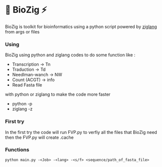 # 🐍 BioZig ⚡

BioZig is toolkit for bioinformatics using a python script powered by [ziglang](https://ziglang.org/) from args or files

### Using 

BioZig using python and ziglang codes to do some function like : 
  - Transcription -> Tn
  - Traduction -> Td
  - Needlman-wanch -> NW
  - Count (ACGT) -> info
  - Read Fasta file

with python or ziglang to make the code more faster
  - python -p
  - ziglang -z

### First try 

In the first try the code will run FVP.py to verfiy all the files that BioZig need
then the FVP.py will create .cache 

### Functions

 ```
python main.py -<Job> -<lang> -<s/f> <sequence/path_of_fasta_file> 
 ```
